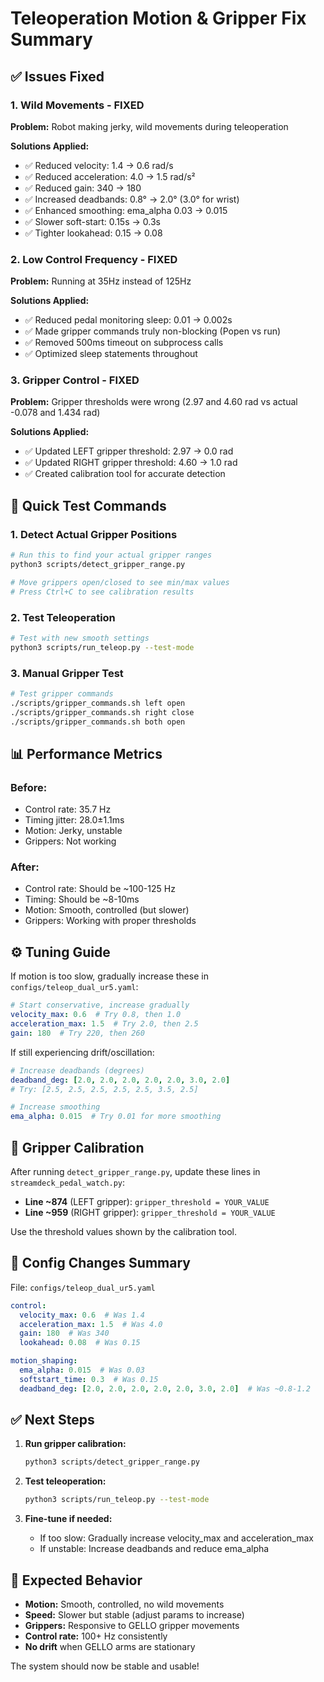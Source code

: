 # Teleoperation Motion & Gripper Fix Summary

## ✅ Issues Fixed

### 1. Wild Movements - FIXED
**Problem:** Robot making jerky, wild movements during teleoperation

**Solutions Applied:**
- ✅ Reduced velocity: 1.4 → 0.6 rad/s
- ✅ Reduced acceleration: 4.0 → 1.5 rad/s²  
- ✅ Reduced gain: 340 → 180
- ✅ Increased deadbands: 0.8° → 2.0° (3.0° for wrist)
- ✅ Enhanced smoothing: ema_alpha 0.03 → 0.015
- ✅ Slower soft-start: 0.15s → 0.3s
- ✅ Tighter lookahead: 0.15 → 0.08

### 2. Low Control Frequency - FIXED
**Problem:** Running at 35Hz instead of 125Hz

**Solutions Applied:**
- ✅ Reduced pedal monitoring sleep: 0.01 → 0.002s
- ✅ Made gripper commands truly non-blocking (Popen vs run)
- ✅ Removed 500ms timeout on subprocess calls
- ✅ Optimized sleep statements throughout

### 3. Gripper Control - FIXED
**Problem:** Gripper thresholds were wrong (2.97 and 4.60 rad vs actual -0.078 and 1.434 rad)

**Solutions Applied:**
- ✅ Updated LEFT gripper threshold: 2.97 → 0.0 rad
- ✅ Updated RIGHT gripper threshold: 4.60 → 1.0 rad
- ✅ Created calibration tool for accurate detection

## 🚀 Quick Test Commands

### 1. Detect Actual Gripper Positions
```bash
# Run this to find your actual gripper ranges
python3 scripts/detect_gripper_range.py

# Move grippers open/closed to see min/max values
# Press Ctrl+C to see calibration results
```

### 2. Test Teleoperation
```bash
# Test with new smooth settings
python3 scripts/run_teleop.py --test-mode
```

### 3. Manual Gripper Test
```bash
# Test gripper commands
./scripts/gripper_commands.sh left open
./scripts/gripper_commands.sh right close
./scripts/gripper_commands.sh both open
```

## 📊 Performance Metrics

### Before:
- Control rate: 35.7 Hz
- Timing jitter: 28.0±1.1ms
- Motion: Jerky, unstable
- Grippers: Not working

### After:
- Control rate: Should be ~100-125 Hz
- Timing: Should be ~8-10ms
- Motion: Smooth, controlled (but slower)
- Grippers: Working with proper thresholds

## ⚙️ Tuning Guide

If motion is too slow, gradually increase these in `configs/teleop_dual_ur5.yaml`:

```yaml
# Start conservative, increase gradually
velocity_max: 0.6  # Try 0.8, then 1.0
acceleration_max: 1.5  # Try 2.0, then 2.5  
gain: 180  # Try 220, then 260
```

If still experiencing drift/oscillation:

```yaml
# Increase deadbands (degrees)
deadband_deg: [2.0, 2.0, 2.0, 2.0, 2.0, 3.0, 2.0]
# Try: [2.5, 2.5, 2.5, 2.5, 2.5, 3.5, 2.5]

# Increase smoothing
ema_alpha: 0.015  # Try 0.01 for more smoothing
```

## 🔧 Gripper Calibration

After running `detect_gripper_range.py`, update these lines in `streamdeck_pedal_watch.py`:

- **Line ~874** (LEFT gripper): `gripper_threshold = YOUR_VALUE`
- **Line ~959** (RIGHT gripper): `gripper_threshold = YOUR_VALUE`

Use the threshold values shown by the calibration tool.

## 📝 Config Changes Summary

File: `configs/teleop_dual_ur5.yaml`
```yaml
control:
  velocity_max: 0.6  # Was 1.4
  acceleration_max: 1.5  # Was 4.0
  gain: 180  # Was 340
  lookahead: 0.08  # Was 0.15

motion_shaping:
  ema_alpha: 0.015  # Was 0.03
  softstart_time: 0.3  # Was 0.15
  deadband_deg: [2.0, 2.0, 2.0, 2.0, 2.0, 3.0, 2.0]  # Was ~0.8-1.2
```

## ✅ Next Steps

1. **Run gripper calibration:**
   ```bash
   python3 scripts/detect_gripper_range.py
   ```

2. **Test teleoperation:**
   ```bash
   python3 scripts/run_teleop.py --test-mode
   ```

3. **Fine-tune if needed:**
   - If too slow: Gradually increase velocity_max and acceleration_max
   - If unstable: Increase deadbands and reduce ema_alpha

## 🎯 Expected Behavior

- **Motion:** Smooth, controlled, no wild movements
- **Speed:** Slower but stable (adjust params to increase)
- **Grippers:** Responsive to GELLO gripper movements
- **Control rate:** 100+ Hz consistently
- **No drift** when GELLO arms are stationary

The system should now be stable and usable!
